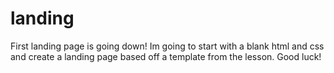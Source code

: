 # landing

First landing page is going down! Im going to start with a blank html and css and create a landing page based off a template from the lesson. Good luck!